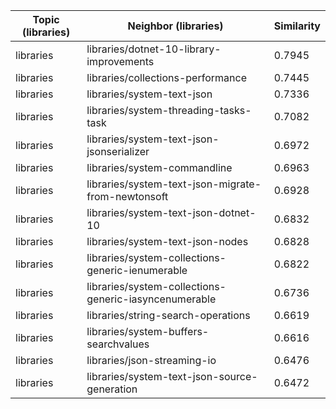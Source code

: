 | Topic (libraries) | Neighbor (libraries) | Similarity |
|-------------|-------------------|------------|
| libraries | libraries/dotnet-10-library-improvements | 0.7945 |
| libraries | libraries/collections-performance | 0.7445 |
| libraries | libraries/system-text-json | 0.7336 |
| libraries | libraries/system-threading-tasks-task | 0.7082 |
| libraries | libraries/system-text-json-jsonserializer | 0.6972 |
| libraries | libraries/system-commandline | 0.6963 |
| libraries | libraries/system-text-json-migrate-from-newtonsoft | 0.6928 |
| libraries | libraries/system-text-json-dotnet-10 | 0.6832 |
| libraries | libraries/system-text-json-nodes | 0.6828 |
| libraries | libraries/system-collections-generic-ienumerable | 0.6822 |
| libraries | libraries/system-collections-generic-iasyncenumerable | 0.6736 |
| libraries | libraries/string-search-operations | 0.6619 |
| libraries | libraries/system-buffers-searchvalues | 0.6616 |
| libraries | libraries/json-streaming-io | 0.6476 |
| libraries | libraries/system-text-json-source-generation | 0.6472 |
